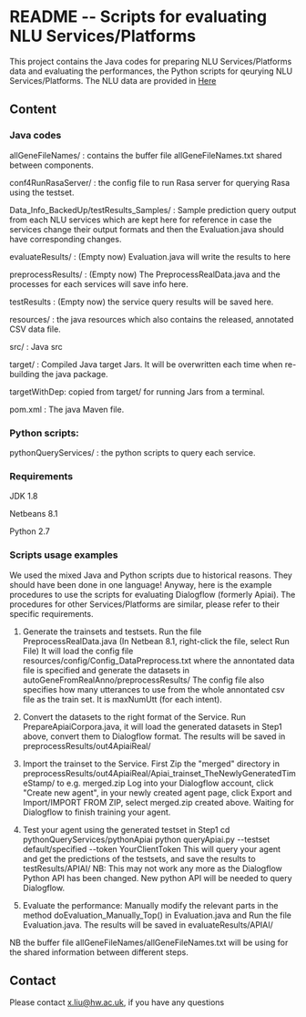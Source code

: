 # README -- Scripts for evaluating NLU Services/Platforms
This project contains the Java codes for preparing NLU Services/Platforms data and evaluating the performances,
the Python scripts for qeurying NLU Services/Platforms. The NLU data are provided in [Here](https://github.com/xliuhw/NLU-Evaluation-Data)


## Content

### Java codes

  allGeneFileNames/ : contains the buffer file allGeneFileNames.txt shared between components.

  conf4RunRasaServer/ : the config file to run Rasa server for querying Rasa using the testset.

  Data_Info_BackedUp/testResults_Samples/ : 
        Sample prediction query output from each NLU services which are kept here
        for reference in case the services change their output formats and then
        the Evaluation.java should have corresponding changes.

  evaluateResults/ : (Empty now) Evaluation.java will write the results to here

  preprocessResults/ : (Empty now)  The PreprocessRealData.java and the processes for each services will save info here.
  
  testResults : (Empty now) the service query results will be saved here.

  resources/ : the java resources which also contains the released, annotated CSV data file.
  
  src/ : Java src
  
  target/ : Compiled Java target Jars. It will be overwritten each time when re-building the java package.
  
  targetWithDep: copied from target/ for running Jars from a terminal.
  
  pom.xml : The java Maven file.

### Python scripts:

  pythonQueryServices/ : the python scripts to query each service.

### Requirements

   JDK 1.8

   Netbeans 8.1

   Python 2.7

### Scripts usage examples
We used the mixed Java and Python scripts due to historical reasons. They should have been done in one language! Anyway, here is the example procedures to use the scripts for evaluating Dialogflow (formerly Apiai). The procedures for other Services/Platforms are similar, please refer to their specific requirements.

  1. Generate the trainsets and testsets.
  Run the file PreprocessRealData.java (In Netbean 8.1, right-click the file, select Run File)
  It will load the config file resources/config/Config_DataPreprocess.txt where the annontated data file is specified and generate the datasets in autoGeneFromRealAnno/preprocessResults/
  The config file also specifies how many utterances to use from the whole annontated csv file as the train set. It is maxNumUtt (for each intent).

  2. Convert the datasets to the right format of the Service.
  Run PrepareApiaiCorpora.java, it will load the generated datasets in Step1 above, convert them to Dialogflow format. The results will be saved in preprocessResults/out4ApiaiReal/

  3. Import the trainset to the Service.
   First Zip the "merged" directory in preprocessResults/out4ApiaiReal/Apiai_trainset_TheNewlyGeneratedTimeStamp/
to e.g. merged.zip
   Log into your Dialogflow account, click "Create new agent", in your newly created agent page, click Export and Import/IMPORT FROM ZIP, select merged.zip created above.
   Waiting for Dialogflow to finish training your agent.

  4. Test your agent using the generated testset in Step1
  cd pythonQueryServices/pythonApiai
  python queryApiai.py --testset default/specified --token YourClientToken
  This will query your agent and get the predictions of the testsets, and save the results to
  testResults/APIAI/
  NB: This may not work any more as the Dialogflow Python API has been changed. New python API will be needed to query Dialogflow.

   5. Evaluate the performance:
   Manually modify the relevant parts in the method doEvaluation_Manually_Top() in Evaluation.java and
Run the file Evaluation.java. The results will be saved in evaluateResults/APIAI/

   NB the buffer file allGeneFileNames/allGeneFileNames.txt will be using for the shared information between different steps.


## Contact
Please contact x.liu@hw.ac.uk, if you have any questions



